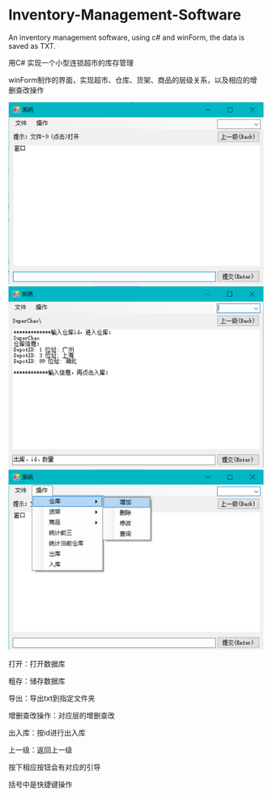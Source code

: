 # Inventory-Management-Software
An inventory management software, using c# and winForm, the data is saved as TXT.

用C# 实现一个小型连锁超市的库存管理

winForm制作的界面，实现超市、仓库、货架、商品的层级关系，以及相应的增删查改操作

![](https://github.com/YonYuan/Inventory-Management-Software/blob/master/Screenshot/1.png)
![](https://github.com/YonYuan/Inventory-Management-Software/blob/master/Screenshot/2.png)
![](https://github.com/YonYuan/Inventory-Management-Software/blob/master/Screenshot/3.png)


打开：打开数据库

粗存：储存数据库

导出：导出txt到指定文件夹
 
增删查改操作：对应层的增删查改

出入库：按id进行出入库

上一级：返回上一级
 
按下相应按钮会有对应的引导

括号中是快捷键操作
